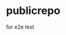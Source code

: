 # publicrepo
for e2e test

















































































































































































































































































































































































































































































































































































































































































































































































































































































































































































































































































































































































































































































































































































































































































































































































































































































































































































































































































































































































































































































































































































































